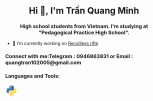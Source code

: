 <h1 align="center">Hi 👋, I'm Trần Quang Minh</h1>
<h3 align="center">High school students from Vietnam. I'm studying at "Pedagogical Practice High School".</h3>

- 🔭 I’m currently working on [Recoilless rifle](https://github.com/me4535/Projectile-motion-with-darg)

<h3 align="left">Connect with me:Telegram : 0946863831 or Email : quangtran102005@gmail.com</h3>
<p align="left">
</p>

<h3 align="left">Languages and Tools:</h3>
<p align="left"> <a href="https://www.python.org" target="_blank" rel="noreferrer"> <img src="https://raw.githubusercontent.com/devicons/devicon/master/icons/python/python-original.svg" alt="python" width="40" height="40"/> </a> </p>
